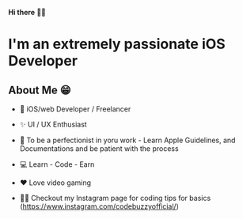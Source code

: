 **Hi there** 👋🏻

# I'm an extremely passionate iOS Developer

## About Me 😁
* 📱 iOS/web Developer / Freelancer

* ✨ UI / UX Enthusiast

* 📖 To be a perfectionist in yoru work - Learn Apple Guidelines, and Documentations and be patient with the process

* 💻 Learn - Code - Earn

* ♥️ Love video gaming

* ✍🏻 Checkout my Instagram page for coding tips for basics (https://www.instagram.com/codebuzzyofficial/)
